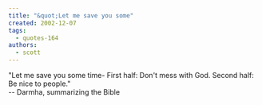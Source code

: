 ```yaml
---
title: "&quot;Let me save you some"
created: 2002-12-07
tags: 
  - quotes-164
authors: 
  - scott
---
```


"Let me save you some time- First half: Don't mess with God. Second half: Be nice to people."  
\-- Darmha, summarizing the Bible
